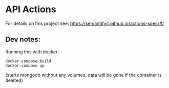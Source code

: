 # API Actions

For details on this project see: https://semantifyit.github.io/actions-spec/#/

## Dev notes:

Running this with docker:

```
docker-compose build
docker-compose up
```

(starts mongodb without any volumes, data will be gone if the container is deleted)
